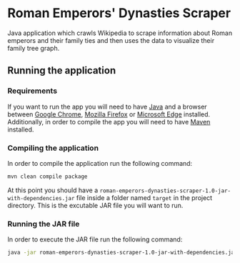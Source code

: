 # Roman Emperors' Dynasties Scraper

Java application which crawls Wikipedia to scrape information about Roman emperors and their family ties and then uses the data to visualize their family tree graph.

## Running the application

### Requirements

If you want to run the app you will need to have [Java](https://www.java.com/) and a browser between [Google Chrome](https://www.google.com/chrome/), [Mozilla Firefox](https://www.mozilla.org/firefox/) or [Microsoft Edge](https://www.microsoft.com/edge) installed. Additionally, in order to compile the app you will need to have [Maven](https://maven.apache.org/) installed.

### Compiling the application

In order to compile the application run the following command:

```sh
mvn clean compile package
```
At this point you should have a ```roman-emperors-dynasties-scraper-1.0-jar-with-dependencies.jar``` file inside a folder named ```target``` in the project directory. This is the excutable JAR file you will want to run.

### Running the JAR file

In order to execute the JAR file run the following command:

```sh
java -jar roman-emperors-dynasties-scraper-1.0-jar-with-dependencies.jar
```